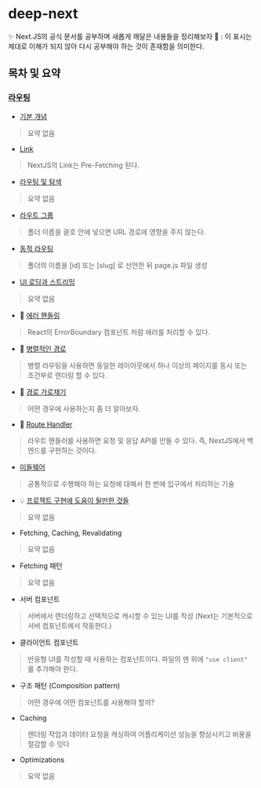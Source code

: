 # deep-next
✨ Next.JS의 공식 문서를 공부하며 새롭게 깨달은 내용들을 정리해보자
🤔 : 이 표시는 제대로 이해가 되지 않아 다시 공부해야 하는 것이 존재함을 의미한다.

## 목차 및 요약
### [라우팅](https://github.com/JunhOpportunity/deep-next/tree/main/routing)
- [기본 개념](https://github.com/JunhOpportunity/deep-next/blob/main/routing/0-basic.md)
> 요약 없음
- [Link](https://github.com/JunhOpportunity/deep-next/blob/main/routing/1-link.md)
> NextJS의 Link는 Pre-Fetching 된다.
- [라우팅 및 탐색](https://github.com/JunhOpportunity/deep-next/blob/main/routing/2-routing-and-navigating.md)
> 요약 없음
- [라우트 그룹](https://github.com/JunhOpportunity/deep-next/blob/main/routing/3-route-groups.md)
> 폴더 이름을 괄호 안에 넣으면 URL 경로에 영향을 주지 않는다.
- [동적 라우팅](https://github.com/JunhOpportunity/deep-next/blob/main/routing/4-dynamic-routing.md)
> 폴더의 이름을 [id] 또는 [slug] 로 선언한 뒤 page.js 파일 생성
- [UI 로딩과 스트리밍](https://github.com/JunhOpportunity/deep-next/blob/main/routing/5-ui-loading-and-streaming.md)
> 요약 없음
- 🤔 [에러 핸들링](https://github.com/JunhOpportunity/deep-next/blob/main/routing/6-error-handling.md)
> React의 ErrorBoundary 컴포넌트 처럼 에러를 처리할 수 있다.
- 🤔 [병렬적인 경로](https://github.com/JunhOpportunity/deep-next/blob/main/routing/7-parallel-path.md)
> 병렬 라우팅을 사용하면 동일한 레이아웃에서 하나 이상의 페이지를 동시 또는 조건부로 렌더링 할 수 있다.
- 🤔 [경로 가로채기](https://github.com/JunhOpportunity/deep-next/blob/main/routing/8-intercept-path.md)
> 어떤 경우에 사용하는지 좀 더 알아보자.
- 🤔 [Route Handler](https://github.com/JunhOpportunity/deep-next/blob/main/routing/9-route-handler.md)
> 라우트 핸들러를 사용하면 요청 및 응답 API를 만들 수 있다. 즉, NextJS에서 백엔드를 구현하는 것이다.
- [미들웨어](https://github.com/JunhOpportunity/deep-next/blob/main/routing/10-middleware.md)
> 공통적으로 수행해야 하는 요청에 대해서 한 번에 입구에서 처리하는 기술
- 💡 [프로젝트 구현에 도움이 될만한 것들](https://github.com/JunhOpportunity/deep-next/blob/main/routing/11-special-addition.md)
> 요약 없음
- Fetching, Caching, Revalidating
> 요약 없음
- Fetching 패턴
> 요약 없음
- 서버 컴포넌트
> 서버에서 렌더링하고 선택적으로 캐시할 수 있는 UI를 작성 (Next는 기본적으로 서버 컴포넌트에서 작동한다.)
- 클라이언트 컴포넌트
> 반응형 UI를 작성할 때 사용하는 컴포넌트이다. 파일의 맨 위에 `"use client"` 를 추가해야 한다.
- 구조 패턴 (Composition pattern)
> 어떤 경우에 어떤 컴포넌트를 사용해야 할까?
- Caching
> 렌더링 작업과 데이터 요청을 캐싱하여 어플리케이션 성능을 향상시키고 비용을 절감할 수 잇다
- Optimizations
> 요약 없음